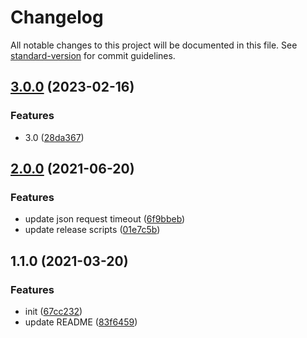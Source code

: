 # Changelog

All notable changes to this project will be documented in this file. See [standard-version](https://github.com/conventional-changelog/standard-version) for commit guidelines.

## [3.0.0](https://github.com/ZacharyL2/request-pure/compare/v2.0.0...v3.0.0) (2023-02-16)

### Features

- 3.0 ([28da367](https://github.com/ZacharyL2/request-pure/commit/28da367f658b5b319b5200edfe7da5e4dccb4635))

## [2.0.0](https://github.com/islizeqiang/request-pure/compare/v1.1.0...v2.0.0) (2021-06-20)

### Features

- update json request timeout ([6f9bbeb](https://github.com/islizeqiang/request-pure/commit/6f9bbeb33b12e10b409a2cb583df46129e5b067c))
- update release scripts ([01e7c5b](https://github.com/islizeqiang/request-pure/commit/01e7c5b75528b0f0d5246c2acf42f04bd6b1de23))

## 1.1.0 (2021-03-20)

### Features

- init ([67cc232](https://github.com/islizeqiang/request-pure/commit/67cc2320bc8f0a5028539ee483cb4ab7e1a70137))
- update README ([83f6459](https://github.com/islizeqiang/request-pure/commit/83f645929f11937926ae298f23d4148e19c8b49c))
